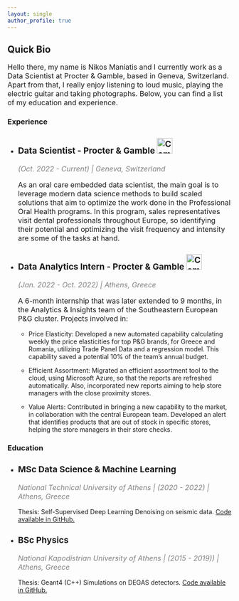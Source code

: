 ```yaml
---
layout: single
author_profile: true
---
```

<h2>Quick Bio</h2>

<p style="font-size:16px">Hello there, my name is Nikos Maniatis and I currently work as a Data Scientist at Procter & Gamble, based in Geneva, Switzerland. Apart from that, I really enjoy listening to loud music, playing the electric guitar and taking photographs. Below, you can find a list of my education and experience.
</p>

<h3>Experience</h3>

<html>
  <body>
    <ul>
      <li>
        <h3 style="font-size: 19px"><strong>Data Scientist - Procter & Gamble</strong> <img src="/pg.ico" alt="Company logo" height="35" width="35"></h3>        
        <p style="font-size: 16px; font-style: italic; color: gray">(Oct. 2022 - Current) | Geneva, Switzerland</p>
        <p style="font-size: 16px">As an oral care embedded data scientist, the main goal is to leverage modern data science methods to build scaled solutions that aim to optimize the work done in the Professional Oral Health programs. In this program, sales representatives visit dental professionals throughout Europe, so identifying their potential and optimizing the visit frequency and intensity are some of the tasks at hand.</p>
      </li>
      <li>
        <h3 style="font-size: 19px"><strong>Data Analytics Intern - Procter & Gamble </strong><img src="/pg.ico" alt="Company logo" height="35" width="35"></h3>
        <p style="font-size: 16px; font-style: italic; color: gray">(Jan. 2022 - Oct. 2022) | Athens, Greece</p>
        <p style="font-size: 16px">A 6-month internship that was later extended to 9 months, in the Analytics & Insights team of the Southeastern European P&G cluster. Projects involved in: </p>
        <ul>
          <li><p style="font-size: 14px">Price Elasticity: Developed a new automated capability calculating weekly the price elasticities for top P&G brands, for Greece and Romania, utilizing Trade Panel Data and a regression model. This capability saved a potential 10% of the team’s annual budget.</p></li>
          <li><p style="font-size: 14px">Efficient Assortment: Migrated an efficient assortment tool to the cloud, using Microsoft Azure, so that the reports are refreshed automatically. Also, incorporated new reports aiming to help store managers with the close proximity stores.</p></li>
          <li><p style="font-size: 14px">Value Alerts: Contributed in bringing a new capability to the market, in collaboration with the central European team. Developed an alert that identifies products that are out of stock in specific stores, helping the store managers in their store checks.</p></li>
        </ul>
      </li>
    </ul>
  </body>
</html>


<h3>Education</h3>

<html>
  <body>
    <ul>
      <li>
        <h3 style="font-size: 19px"><strong>MSc Data Science & Machine Learning</strong></h3>
        <p style="font-size: 16px; font-style: italic; color: gray">National Technical University of Athens | (2020 - 2022) | Athens, Greece</p>
        <p style="font-size: 14px">Thesis: Self-Supervised Deep Learning Denoising on seismic data.
        <a href="https://github.com/maniatisni/iDAS-self-supervised-denoising">Code available in GitHub.</a>
        </p>
      </li>
      <li>
        <h3 style="font-size: 19px"><strong>BSc Physics</strong></h3>
        <p style="font-size: 16px; font-style: italic; color: gray">National Kapodistrian University of Athens | (2015 - 2019)) | Athens, Greece</p>
        <p style="font-size: 14px">Thesis: Geant4 (C++) Simulations on DEGAS detectors.
        <a href="https://github.com/maniatisni/Geant4-thesis">Code available in GitHub.</a></p>
      </li>
    </ul>
  </body>
</html>
